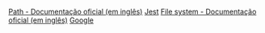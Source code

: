 [Path - Documentação oficial (em inglês)](https://nodejs.org/api/path.html)
[Jest](https://jestjs.io/)
[File system - Documentação oficial (em inglês)](https://nodejs.org/api/fs.html)
[Google](htts://gogle.cm)